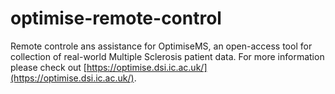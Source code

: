 # optimise-remote-control
Remote controle ans assistance for OptimiseMS, an open-access tool for collection of real-world Multiple Sclerosis patient data. For more information please check out [https://optimise.dsi.ic.ac.uk/](https://optimise.dsi.ic.ac.uk/).
